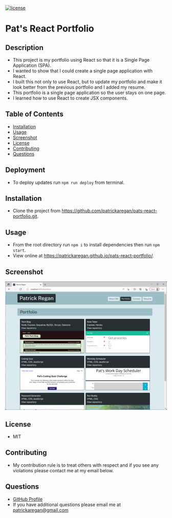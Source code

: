 
[![license](https://img.shields.io/badge/license-MIT-brightgreen)]()

# Pat's React Portfolio

## Description

  - This project is my portfolio using React so that it is a Single Page Application (SPA).
  - I wanted to show that I could create a single page application with React.
  - I built this not only to use React, but to update my portfolio and make it look better from the previous portfolio and I added my resume.
  - This portfolio is a single page application so the user stays on one page.
  - I learned how to use React to create JSX components.

## Table of Contents

  - [Installation](#installation)
  - [Usage](#usage)
  - [Screenshot](#screenshot)
  - [License](#license)
  - [Contributing](#contributing)
  - [Questions](#questions)

## Deployment
  - To deploy updates run `npm run deploy` from terminal.

## Installation

  - Clone the project from https://github.com/patrickaregan/pats-react-portfolio.git.

## Usage

  - From the root directory run `npm i` to install dependencies then run `npm start`.
  - View online at https://patrickaregan.github.io/pats-react-portfolio/.


## Screenshot

![Pat's React Portfolio](src/assets/images/screenshot.png)


## License

  - MIT


## Contributing

  - My contribution rule is to treat others with respect and if you see any violations please contact me at my email below.  
  



## Questions

- [GitHub Profile](https://github.com/patrickaregan)
- If you have additional questions please email me at patrickaregan@gmail.com

